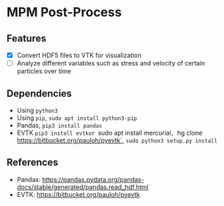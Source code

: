 # MPM Post-Process

## Features

- [x] Convert HDF5 files to VTK for visualization
- [ ] Analyze different variables such as stress and velocity of certain particles over time

## Dependencies

- Using `python3`
- Using `pip`, `sudo apt install python3-pip`
- Pandas, `pip3 install pandas`
- EVTK `pip3 install evtkor `sudo apt install mercurial`, `hg clone https://bitbucket.org/pauloh/pyevtk`, `sudo python3 setup.py install`

## References
- Pandas: https://pandas.pydata.org/pandas-docs/stable/generated/pandas.read_hdf.html
- EVTK: https://bitbucket.org/pauloh/pyevtk
